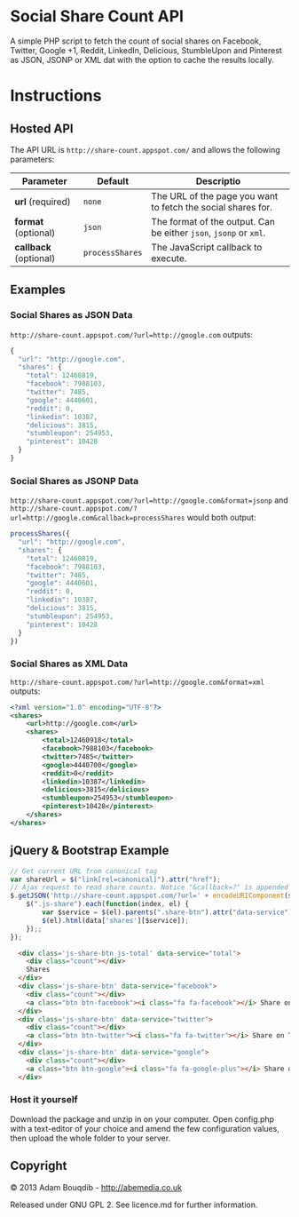 Social Share Count API
===========

A simple PHP script to fetch the count of social shares on Facebook, Twitter, Google +1, Reddit, LinkedIn, Delicious, StumbleUpon and Pinterest as JSON, JSONP or XML dat with the option to cache the results locally.

# Instructions

## Hosted API

The API URL is `http://share-count.appspot.com/` and allows the following parameters:

|  Parameter              |  Default         |  Descriptio                                                       |
| ----------------------- | ---------------- | ----------------------------------------------------------------- |
| **url**  (required)     | `none`           | The URL of the page you want to fetch the social shares for.      |
| **format** (optional)   | `json`           | The format of the output. Can be either `json`, `jsonp` or `xml`. |
| **callback** (optional) | `processShares`  | The JavaScript callback to execute. 

## Examples 

### Social Shares as JSON Data

`http://share-count.appspot.com/?url=http://google.com` outputs:
```javascript
{
  "url": "http://google.com",
  "shares": {
    "total": 12460819,
    "facebook": 7988103,
    "twitter": 7485,
    "google": 4440601,
    "reddit": 0,
    "linkedin": 10387,
    "delicious": 3815,
    "stumbleupon": 254953,
    "pinterest": 10428
  }
}
```

### Social Shares as JSONP Data

`http://share-count.appspot.com/?url=http://google.com&format=jsonp` and `http://share-count.appspot.com/?url=http://google.com&callback=processShares` would both output:
```javascript
processShares({
  "url": "http://google.com",
  "shares": {
    "total": 12460819,
    "facebook": 7988103,
    "twitter": 7485,
    "google": 4440601,
    "reddit": 0,
    "linkedin": 10387,
    "delicious": 3815,
    "stumbleupon": 254953,
    "pinterest": 10428
  }
})
```

### Social Shares as XML Data

`http://share-count.appspot.com/?url=http://google.com&format=xml` outputs:
```xml
<?xml version="1.0" encoding="UTF-8"?>
<shares>
	<url>http://google.com</url>
	<shares>
		<total>12460918</total>
		<facebook>7988103</facebook>
		<twitter>7485</twitter>
		<google>4440700</google>
		<reddit>0</reddit>
		<linkedin>10387</linkedin>
		<delicious>3815</delicious>
		<stumbleupon>254953</stumbleupon>
		<pinterest>10428</pinterest>
	</shares>
</shares>
```

## jQuery & Bootstrap Example

```javascript
// Get current URL from canonical tag
var shareUrl = $("link[rel=canonical]").attr("href");
// Ajax request to read share counts. Notice "&callback=?" is appended to the URL.
$.getJSON('http://share-count.appspot.com/?url=' + encodeURIComponent(shareUrl) + "&callback=?", function(data) {
	$(".js-share").each(function(index, el) {
		var $service = $(el).parents(".share-btn").attr("data-service");
		$(el).html(data['shares'][$service]);
	});;
});
```
```html
  <div class='js-share-btn js-total' data-service="total">
    <div class="count"></div>
    Shares 
  </div>
  <div class='js-share-btn' data-service="facebook">
    <div class="count"></div>
    <a class="btn btn-facebook"><i class="fa fa-facebook"></i> Share on Facebook</a>
  </div>
  <div class='js-share-btn' data-service="twitter">
    <div class="count"></div>
    <a class="btn btn-twitter"><i class="fa fa-twitter"></i> Share on Twitter</a>
  </div>
  <div class='js-share-btn' data-service="google">
    <div class="count"></div>
    <a class="btn btn-google"><i class="fa fa-google-plus"></i> Share on Google+</a>
  </div>
```

### Host it yourself

Download the package and unzip in on your computer. Open config.php with a text-editor of your choice and amend the few configuration values, then upload the whole folder to your server.

## Copyright
&copy; 2013 Adam Bouqdib - http://abemedia.co.uk

Released under GNU GPL 2. See licence.md for further information.


